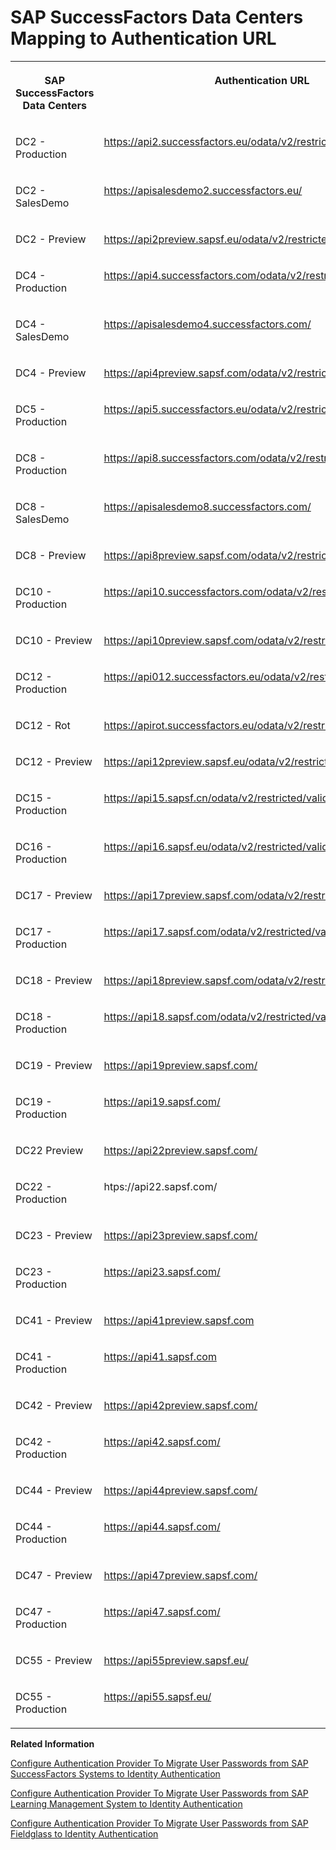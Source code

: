 <!-- loiof38bb6bec89744f5ab059b591ddb36d4 -->

# SAP SuccessFactors Data Centers Mapping to Authentication URL


<table>
<tr>
<th valign="top">

SAP SuccessFactors Data Centers

</th>
<th valign="top">

Authentication URL

</th>
</tr>
<tr>
<td valign="top">

DC2 - Production

</td>
<td valign="top">

https://api2.successfactors.eu/odata/v2/restricted/validateUser

</td>
</tr>
<tr>
<td valign="top">

DC2 - SalesDemo

</td>
<td valign="top">

https://apisalesdemo2.successfactors.eu/

</td>
</tr>
<tr>
<td valign="top">

DC2 - Preview

</td>
<td valign="top">

https://api2preview.sapsf.eu/odata/v2/restricted/validateUser

</td>
</tr>
<tr>
<td valign="top">

DC4 - Production

</td>
<td valign="top">

https://api4.successfactors.com/odata/v2/restricted/validateUser

</td>
</tr>
<tr>
<td valign="top">

DC4 - SalesDemo

</td>
<td valign="top">

https://apisalesdemo4.successfactors.com/

</td>
</tr>
<tr>
<td valign="top">

DC4 - Preview

</td>
<td valign="top">

https://api4preview.sapsf.com/odata/v2/restricted/validateUser

</td>
</tr>
<tr>
<td valign="top">

DC5 - Production

</td>
<td valign="top">

https://api5.successfactors.eu/odata/v2/restricted/validateUser

</td>
</tr>
<tr>
<td valign="top">

DC8 - Production

</td>
<td valign="top">

https://api8.successfactors.com/odata/v2/restricted/validateUser

</td>
</tr>
<tr>
<td valign="top">

DC8 - SalesDemo

</td>
<td valign="top">

https://apisalesdemo8.successfactors.com/

</td>
</tr>
<tr>
<td valign="top">

DC8 - Preview

</td>
<td valign="top">

https://api8preview.sapsf.com/odata/v2/restricted/validateUser

</td>
</tr>
<tr>
<td valign="top">

DC10 - Production

</td>
<td valign="top">

https://api10.successfactors.com/odata/v2/restricted/validateUser

</td>
</tr>
<tr>
<td valign="top">

DC10 - Preview

</td>
<td valign="top">

https://api10preview.sapsf.com/odata/v2/restricted/validateUser

</td>
</tr>
<tr>
<td valign="top">

DC12 - Production

</td>
<td valign="top">

https://api012.successfactors.eu/odata/v2/restricted/validateUser

</td>
</tr>
<tr>
<td valign="top">

DC12 - Rot

</td>
<td valign="top">

https://apirot.successfactors.eu/odata/v2/restricted/validateUser

</td>
</tr>
<tr>
<td valign="top">

DC12 - Preview

</td>
<td valign="top">

https://api12preview.sapsf.eu/odata/v2/restricted/validateUser

</td>
</tr>
<tr>
<td valign="top">

DC15 - Production

</td>
<td valign="top">

https://api15.sapsf.cn/odata/v2/restricted/validateUser

</td>
</tr>
<tr>
<td valign="top">

DC16 - Production

</td>
<td valign="top">

https://api16.sapsf.eu/odata/v2/restricted/validateUser

</td>
</tr>
<tr>
<td valign="top">

DC17 - Preview

</td>
<td valign="top">

https://api17preview.sapsf.com/odata/v2/restricted/validateUser

</td>
</tr>
<tr>
<td valign="top">

DC17 - Production

</td>
<td valign="top">

https://api17.sapsf.com/odata/v2/restricted/validateUser

</td>
</tr>
<tr>
<td valign="top">

DC18 - Preview

</td>
<td valign="top">

https://api18preview.sapsf.com/odata/v2/restricted/validateUser

</td>
</tr>
<tr>
<td valign="top">

DC18 - Production

</td>
<td valign="top">

https://api18.sapsf.com/odata/v2/restricted/validateUser

</td>
</tr>
<tr>
<td valign="top">

DC19 - Preview

</td>
<td valign="top">

https://api19preview.sapsf.com/

</td>
</tr>
<tr>
<td valign="top">

DC19 - Production

</td>
<td valign="top">

https://api19.sapsf.com/

</td>
</tr>
<tr>
<td valign="top">

DC22 Preview

</td>
<td valign="top">

https://api22preview.sapsf.com/

</td>
</tr>
<tr>
<td valign="top">

DC22 - Production

</td>
<td valign="top">

htps://api22.sapsf.com/

</td>
</tr>
<tr>
<td valign="top">

DC23 - Preview

</td>
<td valign="top">

https://api23preview.sapsf.com/

</td>
</tr>
<tr>
<td valign="top">

DC23 - Production

</td>
<td valign="top">

https://api23.sapsf.com/

</td>
</tr>
<tr>
<td valign="top">

DC41 - Preview

</td>
<td valign="top">

https://api41preview.sapsf.com

</td>
</tr>
<tr>
<td valign="top">

DC41 - Production

</td>
<td valign="top">

https://api41.sapsf.com

</td>
</tr>
<tr>
<td valign="top">

DC42 - Preview

</td>
<td valign="top">

https://api42preview.sapsf.com/

</td>
</tr>
<tr>
<td valign="top">

DC42 - Production

</td>
<td valign="top">

https://api42.sapsf.com/

</td>
</tr>
<tr>
<td valign="top">

DC44 - Preview

</td>
<td valign="top">

https://api44preview.sapsf.com/

</td>
</tr>
<tr>
<td valign="top">

DC44 - Production

</td>
<td valign="top">

https://api44.sapsf.com/

</td>
</tr>
<tr>
<td valign="top">

DC47 - Preview

</td>
<td valign="top">

https://api47preview.sapsf.com/

</td>
</tr>
<tr>
<td valign="top">

DC47 - Production

</td>
<td valign="top">

https://api47.sapsf.com/

</td>
</tr>
<tr>
<td valign="top">

DC55 - Preview

</td>
<td valign="top">

https://api55preview.sapsf.eu/

</td>
</tr>
<tr>
<td valign="top">

DC55 - Production

</td>
<td valign="top">

https://api55.sapsf.eu/

</td>
</tr>
</table>

**Related Information**  


[Configure Authentication Provider To Migrate User Passwords from SAP SuccessFactors Systems to Identity Authentication](configure-authentication-provider-to-migrate-user-passwords-from-sap-successfactors-syste-671d2e6.md)

[Configure Authentication Provider To Migrate User Passwords from SAP Learning Management System to Identity Authentication](configure-authentication-provider-to-migrate-user-passwords-from-sap-learning-management-0d85eb7.md)

[Configure Authentication Provider To Migrate User Passwords from SAP Fieldglass to Identity Authentication](configure-authentication-provider-to-migrate-user-passwords-from-sap-fieldglass-to-identi-b0c7ec8.md)

